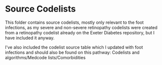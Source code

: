 # Source Codelists

This folder contains source codelists, mostly only relevant to the foot infections, as my severe and non-severe retinopathy codelists were created from a retinopathy codelist already on the Exeter Diabetes repository, but I have included it anyway.

I've also included the codelist source table which I updated with foot infections and should also be found on this pathway: Codelists and algorithms/Medcode lists/Comorbidities

